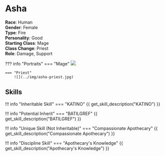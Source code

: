 # Asha

**Race**: Human  
**Gender**: Female  
**Type**: Fire  
**Personality**: Good  
**Starting Class**: Mage  
**Class Change**: Priest  
**Role**: Damage, Support

??? info "Portraits"
    === "Mage"
        ![](../img/asha-mage.jpg)

    === "Priest"
        ![](../img/asha-priest.jpg)

## Skills

!!! info "Inheritable Skill"
    === "KATINO"
        {{ get_skill_description("KATINO") }}
        
!!! info "Potential Inherit"
    === "BATILGREF"
        {{ get_skill_description("BATILGREF") }}

!!! info "Unique Skill (Not Inheritable)"
    === "Compassionate Apothecary"
        {{ get_skill_description("Compassionate Apothecary") }}
        
!!! info "Discipline Skill"
    === "Apothecary's Knowledge"
        {{ get_skill_description("Apothecary's Knowledge") }}
